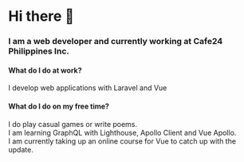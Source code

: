 # Hi there 👋

### I am a web developer and currently working at Cafe24 Philippines Inc.

#### What do I do at work?
I develop web applications with Laravel and Vue

#### What do I do on my free time?
I do play casual games or write poems. <br />
I am learning GraphQL with Lighthouse, Apollo Client and Vue Apollo. <br />
I am currently taking up an online course for Vue to catch up with the update.
